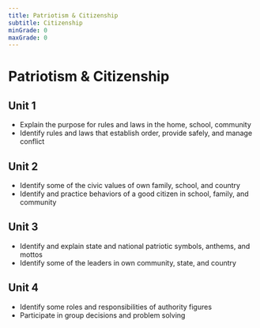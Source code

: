 ```yaml
---
title: Patriotism & Citizenship
subtitle: Citizenship
minGrade: 0
maxGrade: 0
---
```

# Patriotism & Citizenship


## Unit 1
* Explain the purpose for rules and laws in the home, school, community
* Identify rules and laws that establish order, provide safely, and manage conflict

## Unit 2
* Identify some of the civic values of own family, school, and country
* Identify and practice behaviors of a good citizen in school, family, and community

## Unit 3
* Identify and explain state and national patriotic symbols, anthems, and mottos
* Identify some of the leaders in own community, state, and country

## Unit 4
* Identify some roles and responsibilities of authority figures
* Participate in group decisions and problem solving